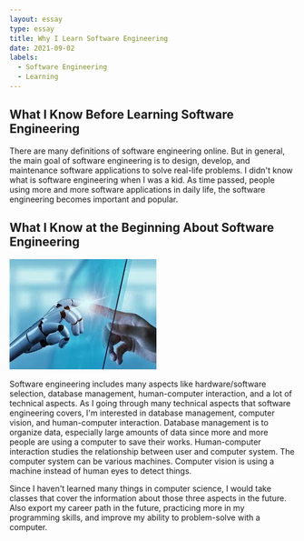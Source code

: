 ```yaml
---
layout: essay
type: essay
title: Why I Learn Software Engineering
date: 2021-09-02
labels:
  - Software Engineering
  - Learning
---
```

## What I Know Before Learning Software Engineering
There are many definitions of software engineering online. But in general, the main goal of software engineering is to design, develop, and maintenance software applications to solve real-life problems.
I didn't know what is software engineering when I was a kid. As time passed, people using more and more software applications in daily life, the software engineering becomes important and popular. 


## What I Know at the Beginning About Software Engineering
<img class="ui small image" src="/images/images.jpg">

Software engineering includes many aspects like hardware/software selection, database management, human-computer interaction, and a lot of technical aspects. As I going through many technical aspects that software engineering covers, I'm interested in database management, computer vision, and human-computer interaction. Database management is to organize data, especially large amounts of data since more and more people are using a computer to save their works. Human-computer interaction studies the relationship between user and computer system. The computer system can be various machines. Computer vision is using a machine instead of human eyes to detect things.

Since I haven't learned many things in computer science, I would take classes that cover the information about those three aspects in the future. Also export my career path in the future, practicing more in my programming skills, and improve my ability to problem-solve with a computer. 

